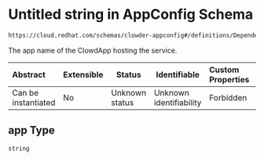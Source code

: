 # Untitled string in AppConfig Schema

```txt
https://cloud.redhat.com/schemas/clowder-appconfig#/definitions/DependencyEndpoint/properties/app
```

The app name of the ClowdApp hosting the service.


| Abstract            | Extensible | Status         | Identifiable            | Custom Properties | Additional Properties | Access Restrictions | Defined In                                                          |
| :------------------ | ---------- | -------------- | ----------------------- | :---------------- | --------------------- | ------------------- | ------------------------------------------------------------------- |
| Can be instantiated | No         | Unknown status | Unknown identifiability | Forbidden         | Allowed               | none                | [schema.json\*](../../../../out/schema.json "open original schema") |

## app Type

`string`
